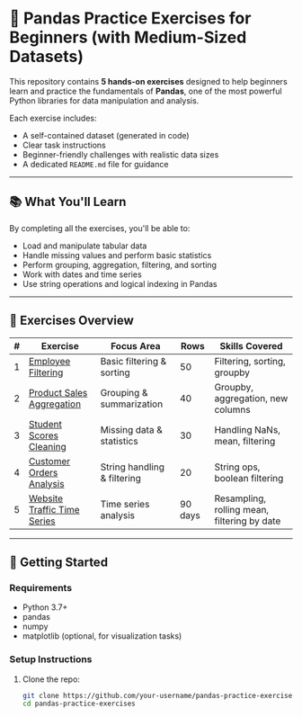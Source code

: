# 🐼 Pandas Practice Exercises for Beginners (with Medium-Sized Datasets)

This repository contains **5 hands-on exercises** designed to help beginners learn and practice the fundamentals of **Pandas**, one of the most powerful Python libraries for data manipulation and analysis.

Each exercise includes:

- A self-contained dataset (generated in code)
- Clear task instructions
- Beginner-friendly challenges with realistic data sizes
- A dedicated `README.md` file for guidance

---

## 📚 What You'll Learn

By completing all the exercises, you'll be able to:

- Load and manipulate tabular data
- Handle missing values and perform basic statistics
- Perform grouping, aggregation, filtering, and sorting
- Work with dates and time series
- Use string operations and logical indexing in Pandas

---

## 🧩 Exercises Overview

| #   | Exercise                                               | Focus Area                  | Rows    | Skills Covered                              |
| --- | ------------------------------------------------------ | --------------------------- | ------- | ------------------------------------------- |
| 1   | [Employee Filtering](Exercise1)                        | Basic filtering & sorting   | 50      | Filtering, sorting, groupby                 |
| 2   | [Product Sales Aggregation](exercise_2_product_sales)  | Grouping & summarization    | 40      | Groupby, aggregation, new columns           |
| 3   | [Student Scores Cleaning](exercise_3_student_scores)   | Missing data & statistics   | 30      | Handling NaNs, mean, filtering              |
| 4   | [Customer Orders Analysis](exercise_4_customer_orders) | String handling & filtering | 20      | String ops, boolean filtering               |
| 5   | [Website Traffic Time Series](exercise_5_time_series)  | Time series analysis        | 90 days | Resampling, rolling mean, filtering by date |

---

## 🚀 Getting Started

### Requirements

- Python 3.7+
- pandas
- numpy
- matplotlib (optional, for visualization tasks)

### Setup Instructions

1. Clone the repo:
   ```bash
   git clone https://github.com/your-username/pandas-practice-exercises.git
   cd pandas-practice-exercises
   ```
